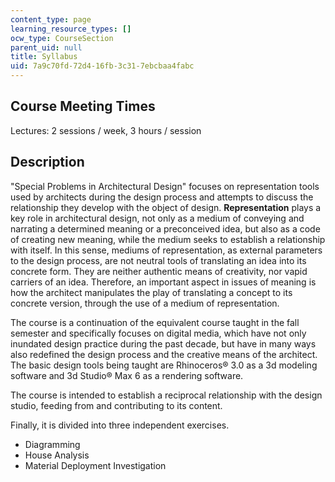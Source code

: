 ```yaml
---
content_type: page
learning_resource_types: []
ocw_type: CourseSection
parent_uid: null
title: Syllabus
uid: 7a9c70fd-72d4-16fb-3c31-7ebcbaa4fabc
---
```


Course Meeting Times
--------------------

Lectures: 2 sessions / week, 3 hours / session

Description
-----------

"Special Problems in Architectural Design" focuses on representation tools used by architects during the design process and attempts to discuss the relationship they develop with the object of design. **Representation** plays a key role in architectural design, not only as a medium of conveying and narrating a determined meaning or a preconceived idea, but also as a code of creating new meaning, while the medium seeks to establish a relationship with itself. In this sense, mediums of representation, as external parameters to the design process, are not neutral tools of translating an idea into its concrete form. They are neither authentic means of creativity, nor vapid carriers of an idea. Therefore, an important aspect in issues of meaning is how the architect manipulates the play of translating a concept to its concrete version, through the use of a medium of representation.

The course is a continuation of the equivalent course taught in the fall semester and specifically focuses on digital media, which have not only inundated design practice during the past decade, but have in many ways also redefined the design process and the creative means of the architect. The basic design tools being taught are Rhinoceros® 3.0 as a 3d modeling software and 3d Studio® Max 6 as a rendering software.

The course is intended to establish a reciprocal relationship with the design studio, feeding from and contributing to its content.

Finally, it is divided into three independent exercises.

*   Diagramming
*   House Analysis
*   Material Deployment Investigation